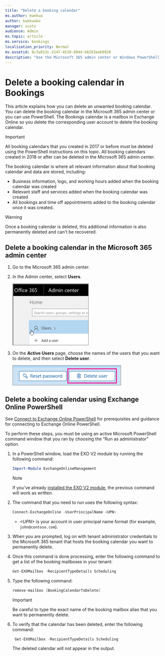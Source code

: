 ```yaml
---
title: "Delete a booking calendar"
ms.author: kwekua
author: kwekuako
manager: scotv
audience: Admin
ms.topic: article
ms.service: bookings
localization_priority: Normal
ms.assetid: 8c3a913c-2247-4519-894d-b6263eeb9920
description: "Use the Microsoft 365 admin center or Windows PowerShell to delete Bookings calendars."
---
```


# Delete a booking calendar in Bookings

This article explains how you can delete an unwanted booking calendar. You can delete the booking calendar in the Microsoft 365 admin center or you can use PowerShell. The Bookings calendar is a mailbox in Exchange Online so you delete the corresponding user account to delete the booking calendar.

> [!IMPORTANT]
> All booking calendars that you created in 2017 or before must be deleted using the PowerShell instructions on this topic. All booking calendars created in 2018 or after can be deleted in the Microsoft 365 admin center.

The booking calendar is where all relevant information about that booking calendar and data are stored, including:

- Business information, logo, and working hours added when the booking calendar was created
- Relevant staff and services added when the booking calendar was created
- All bookings and time off appointments added to the booking calendar once it was created.

> [!WARNING]
> Once a booking calendar is deleted, this additional information is also permanently deleted and can't be recovered.

## Delete a booking calendar in the Microsoft 365 admin center

1. Go to the Microsoft 365 admin center.

1. In the Admin center, select **Users**.

   ![Image of Users UI in Microsoft 365 admin center](../media/bookings-admin-center-users.png)

1. On the **Active Users** page, choose the names of the users that you want to delete, and then select **Delete user**.

   ![Image of Delete User UI in Microsoft 365 admin center](../media/bookings-delete-user.png)

## Delete a booking calendar using Exchange Online PowerShell

See [Connect to Exchange Online PowerShell](https://docs.microsoft.com/powershell/exchange/exchange-online-powershell-v2?view=exchange-ps) for prerequisites and guidance for connecting to Exchange Online PowerShell.

To perform these steps, you must be using an active Microsoft PowerShell command window that you ran by choosing the “Run as administrator” option.

1. In a PowerShell window, load the EXO V2 module by running the following command:

   ```powershell
   Import-Module ExchangeOnlineManagement
   ```

   > [!NOTE]
   > If you've already [installed the EXO V2 module](https://docs.microsoft.com/en-us/powershell/exchange/exchange-online-powershell-v2?view=exchange-ps#install-and-maintain-the-exo-v2-module), the previous command will work as written.
   
2. The command that you need to run uses the following syntax:

   ```powershell
   Connect-ExchangeOnline -UserPrincipalName <UPN> 
   ```

   - _\<UPN\>_ is your account in user principal name format (for example, `john@contoso.com`).

3. When you are prompted, log on with tenant administrator credentials to the Microsoft 365 tenant that hosts the booking calendar you want to permanently delete.

4. Once this command is done processing, enter the following command to get a list of the booking mailboxes in your tenant:

   ```powershell
   Get-EXOMailbox -RecipientTypeDetails Scheduling
   ```

5. Type the following command:

   ```powershell
   remove-mailbox [BookingCalendarToDelete]
   ```

   > [!IMPORTANT]
   > Be careful to type the exact name of the booking mailbox alias that you want to permanently delete.

6. To verify that the calendar has been deleted, enter the following command:

   ```powershell
    Get-EXOMailbox -RecipientTypeDetails Scheduling
   ```

   The deleted calendar will not appear in the output.
